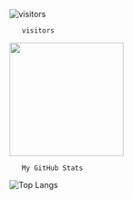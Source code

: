 ![visitors](https://visitor-badge.glitch.me/badge?page_id=${aldydestra}.${https://github.com/aldydestra/aldydestra})

      

       visitors
      
<img height="200em" src="https://github-readme-stats.vercel.app/api?username=aldydestra&show_icons=true&hide_border=true&&count_private=true&include_all_commits=true" />

      

       My GitHub Stats

![Top Langs](https://github-readme-stats.vercel.app/api/top-langs/?username=singhkshitij&layout=compact&hide_border=true)


